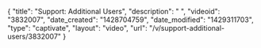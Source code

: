 {
    "title": "Support: Additional Users",
    "description": " ",
    "videoid": "3832007",
    "date_created": "1428704759",
    "date_modified": "1429311703",
    "type": "captivate",
    "layout": "video",
    "url": "\/v\/support-additional-users\/3832007"
}